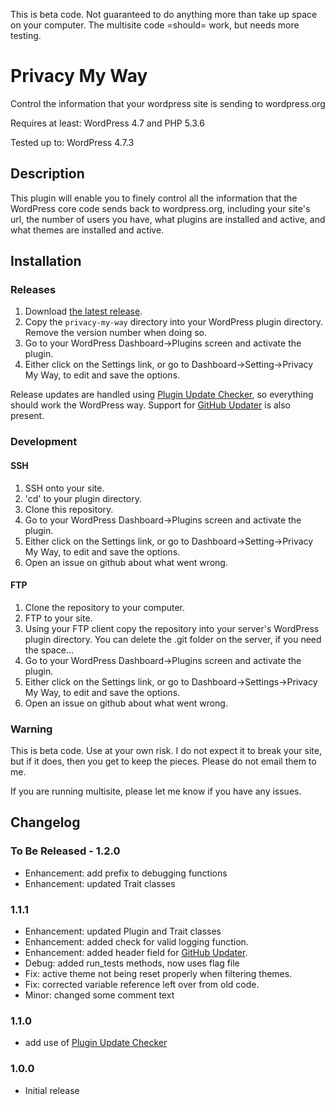 This is beta code.  Not guaranteed to do anything more than take up space on your computer.  The multisite code =should= work, but needs more testing.

# Privacy My Way

Control the information that your wordpress site is sending to wordpress.org

Requires at least: WordPress 4.7 and PHP 5.3.6

Tested up to: WordPress 4.7.3

## Description

This plugin will enable you to finely control all the information that the WordPress core code sends back to wordpress.org, including your site's url,
the number of users you have, what plugins are installed and active, and what themes are installed and active.

## Installation

### Releases

1.  Download [the latest release](https://github.com/RichardCoffee/privacy-my-way/releases/latest).
2.  Copy the `privacy-my-way` directory into your WordPress plugin directory.  Remove the version number when doing so.
3.  Go to your WordPress Dashboard->Plugins screen and activate the plugin.
4.  Either click on the Settings link, or go to Dashboard->Setting->Privacy My Way, to edit and save the options.

Release updates are handled using [Plugin Update Checker](https://github.com/YahnisElsts/plugin-update-checker), so everything should work the WordPress way.
Support for [GitHub Updater](https://github.com/afragen/github-updater) is also present.

### Development

#### SSH

1.  SSH onto your site.
2.  'cd' to your plugin directory.
3.  Clone this repository.
4.  Go to your WordPress Dashboard->Plugins screen and activate the plugin.
5.  Either click on the Settings link, or go to Dashboard->Setting->Privacy My Way, to edit and save the options.
6.  Open an issue on github about what went wrong.

#### FTP

1.  Clone the repository to your computer.
2.  FTP to your site.
3.  Using your FTP client copy the repository into your server's WordPress plugin directory.  You can delete the .git folder on the server, if you need the space...
4.  Go to your WordPress Dashboard->Plugins screen and activate the plugin.
5.  Either click on the Settings link, or go to Dashboard->Settings->Privacy My Way, to edit and save the options.
6.  Open an issue on github about what went wrong.


### Warning

This is beta code.  Use at your own risk.  I do not expect it to break your site, but if it does, then you get to keep the pieces.  Please do not email them to me.

If you are running multisite, please let me know if you have any issues.

## Changelog

### To Be Released - 1.2.0
* Enhancement:  add prefix to debugging functions
* Enhancement:  updated Trait classes

### 1.1.1
* Enhancement:  updated Plugin and Trait classes
* Enhancement:  added check for valid logging function.
* Enhancement:  added header field for [GitHub Updater](https://github.com/afragen/github-updater).
* Debug:  added run_tests methods, now uses flag file
* Fix:  active theme not being reset properly when filtering themes.
* Fix:  corrected variable reference left over from old code.
* Minor:  changed some comment text


### 1.1.0
* add use of [Plugin Update Checker](https://github.com/YahnisElsts/plugin-update-checker)

### 1.0.0
* Initial release

